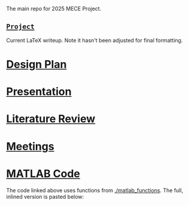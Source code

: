 The main repo for 2025 MECE Project.
<!-- {{{ Project -->
## [`Project`](./Project.pdf)
Current LaTeX writeup. Note it hasn't been adjusted for final formatting.
<!-- }}} -->
<!-- {{{ Design Plan -->
# [Design Plan](https://docs.google.com/document/d/13tcJ5zGpxG1qnMD3emKxFI0-ayuOIjt_9a4OcLTsqQk/)
<!-- }}} -->
<!-- {{{ Presentation -->
# [Presentation](./presentation/PresentationDCU.pptx)
<!-- }}} -->
<!-- {{{ Literature Review -->
# [Literature Review](./literature_review/main.pdf)
<!-- }}} -->
<!-- {{{ Meetings -->
# [Meetings](./meetings/)
<!-- }}} -->
<!-- {{{ MATLAB Code -->
# [MATLAB Code](./flat_strip_setup.m)
The code linked above uses functions from [./matlab_functions](./matlab_functions). The full, inlined version is pasted below:
<!--INLINE:flat_strip_setup.m-->
<!-- }}} -->
